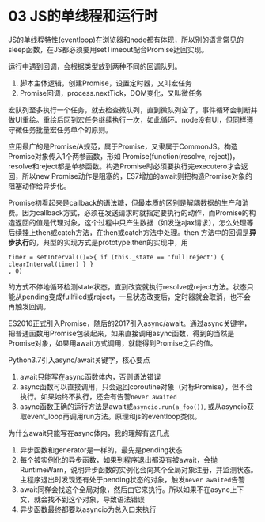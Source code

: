 # 03 JS的单线程和运行时

JS的单线程特性(eventloop)在浏览器和node都有体现，所以别的语言常见的sleep函数，在JS都必须要用setTimeout配合Promise迂回实现。

运行中遇到回调，会根据类型放到两种不同的回调队列。

1. 脚本主体逻辑，创建Promise，设置定时器，又叫宏任务
2. Promise回调，process.nextTick，DOM变化，又叫微任务

宏队列至多执行一个任务，就去检查微队列，直到微队列空了，事件循环会判断并做UI重绘。重绘后回到宏任务继续执行一次，如此循环。node没有UI，但同样遵守微任务批量宏任务单个的原则。

应用最广的是Promise/A规范，属于Promise，又隶属于CommonJS。构造Promise对象传入1个两参函数，形如 Promise(function(resolve, reject))，resolve和reject都是单参函数。构造Promise时必须要执行完executero才会返回，所以new Promise动作是阻塞的，ES7增加的await则把构造Promise对象的阻塞动作给异步化。

Promise初看起来是callback的语法糖，但最本质的区别是解耦数据的生产和消费。因为callback方式，必须在发送请求时就指定要执行的动作，而Promise的构造返回的值是代理对象，这个过程中只产生数据（如发送ajax请求），怎么处理等后续挂上then或catch方法，在then或catch方法中处理。then 方法中的回调是**异步执行**的，典型的实现方式是prototype.then的实现中，用

```
timer = setInterval(()=>{ if (this._state == 'full|reject') { clearInterval(timer) } }
, 0)
```

的方式不停地循环检测state状态，直到改变就执行resolve或reject方法。状态只能从pending变成fullfiled或reject，一旦状态改变后，定时器就会取消，也不会再触发回调。

ES2016正式引入Promise，随后的2017引入async/await。通过async关键字，把普通函数用Promise包装起来，如果直接调用async函数，得到的当然是Promise对象，如果用await方式调用，就能得到Promise之后的值。

Python3.7引入async/await关键字，核心要点

1. await只能写在async函数体内，否则语法错误
2. async函数可以直接调用，只会返回coroutine对象（对标Promise），但不会执行。如果始终不执行，还会有告警`never awaited`
3. async函数正确的运行方法是await或`asyncio.run(a_foo())`, 或从asyncio获取event_loop再调用run方法。原理和js的eventloop类似。

为什么await只能写在async体内，我的理解有这几点

1. 异步函数和generator是一样的，最先是pending状态
2. 每个被实例化的异步函数，如果到程序退出都没有被await，会抛RuntimeWarn，说明异步函数的实例化会向某个全局对象注册，并监测状态。主程序退出时发现还有处于pending状态的对象，触发`never awaited`告警
3. await同样会找这个全局对象，然后由它来执行。所以如果不在async上下文，就会找不到这个对象，导致语法错误
4. 异步函数最终都要以asyncio为总入口来执行
